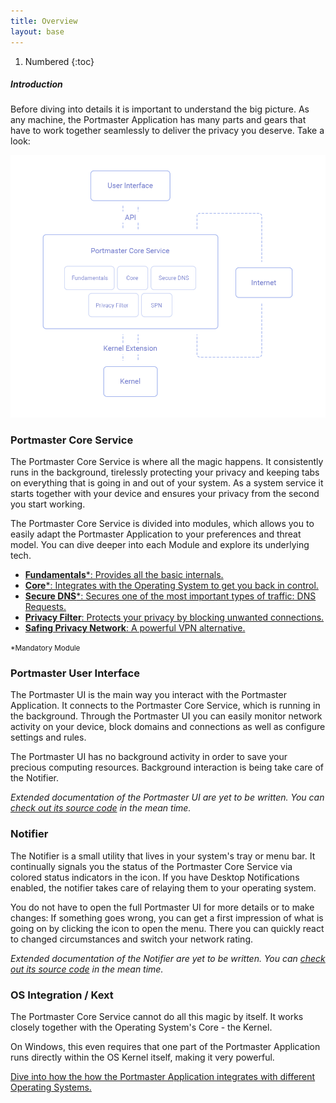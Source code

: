 ```yaml
---
title: Overview
layout: base
---
```


1. Numbered
{:toc}

##### Introduction

Before diving into details it is important to understand the big picture.
As any machine, the Portmaster Application has many parts and gears that have to work together seamlessly to deliver the privacy you deserve.
Take a look:

![Portmaster Architecture Overview](/assets/img/portmaster-architecture-diagram-simple.png)

### Portmaster Core Service

The Portmaster Core Service is where all the magic happens.
It consistently runs in the background, tirelessly protecting your privacy and keeping tabs on everything that is going in and out of your system.
As a system service it starts together with your device and ensures your privacy from the second you start working.

The Portmaster Core Service is divided into modules, which allows you to easily adapt the Portmaster Application to your preferences and threat model. You can dive deeper into each Module and explore its underlying tech.

- [**Fundamentals**\*: Provides all the basic internals.](../modules/fundamentals/)
- [**Core**\*: Integrates with the Operating System to get you back in control.](../modules/core/)
- [**Secure DNS**\*: Secures one of the most important types of traffic: DNS Requests.](../modules/secure-dns/)
- [**Privacy Filter**: Protects your privacy by blocking unwanted connections.](../modules/privacy-filter/)
- [**Safing Privacy Network**: A powerful VPN alternative.](../modules/spn/)

<small>\*Mandatory Module</small>

### Portmaster User Interface

The Portmaster UI is the main way you interact with the Portmaster Application. It connects to the Portmaster Core Service, which is running in the background. Through the Portmaster UI you can easily monitor network activity on your device, block domains and connections as well as configure settings and rules.

The Portmaster UI has no background activity in order to save your precious computing resources. Background interaction is being take care of the Notifier.

_Extended documentation of the Portmaster UI are yet to be written. You can [check out its source code](https://github.com/safing/portmaster-ui/) in the mean time._

### Notifier

The Notifier is a small utility that lives in your system's tray or menu bar. It continually signals you the status of the Portmaster Core Service via colored status indicators in the icon. If you have Desktop Notifications enabled, the notifier takes care of relaying them to your operating system.

You do not have to open the full Portmaster UI for more details or to make changes: If something goes wrong, you can get a first impression of what is going on by clicking the icon to open the menu. There you can quickly react to changed circumstances and switch your network rating.

_Extended documentation of the Notifier are yet to be written. You can [check out its source code](https://github.com/safing/portmaster-ui/tree/develop/notifier) in the mean time._

### OS Integration / Kext

The Portmaster Core Service cannot do all this magic by itself.
It works closely together with the Operating System's Core - the Kernel.

On Windows, this even requires that one part of the Portmaster Application runs directly within the OS Kernel itself, making it very powerful.

[Dive into how the how the Portmaster Application integrates with different Operating Systems.](../os-integration/)

